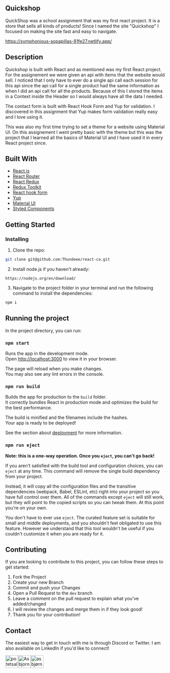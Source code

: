 ## Quickshop

QuickShop was a school assignment that was my first react project. It is a store that sells all kinds of products! Since I named the site "Quickshop" I focused on making the site fast and easy to navigate.

https://symphonious-sopapillas-91fe27.netlify.app/

## Description

Quickshop is built with React and as mentioned was my first React project. For the assignement we were given an api with items that the website would sell. I noticed that I only have to ever do a single api call each session for this api since the api call for a single product had the same information as when I did an api call for all the products. Because of this I stored the items in a Context inside the Header so I would always have all the data I needed.

The contact form is built with React Hook Form and Yup for validation. I discovered in this assignment that Yup makes form validation really easy and I love using it. 

This was also my first time trying to set a theme for a website using Material UI. On this assignement I went pretty basic with the theme but this was the project that I learned all the basics of Material UI and I have used it in every React project since.



## Built With


- [React.js](https://reactjs.org/)
- [React Router](https://reactrouter.com/)
- [React Redux](https://react-redux.js.org/)
- [Redux Toolkit](https://redux-toolkit.js.org/)
- [React hook form](https://react-hook-form.com/)
- [Yup](https://www.npmjs.com/package/yup)
- [Material UI](https://material-ui.com/)
- [Styled Components](https://styled-components.com/)




## Getting Started

### Installing


1. Clone the repo:

```bash
git clone git@github.com:Thundeee/react-ca.git
```

2. Install node.js if you haven't already:

```
https://nodejs.org/en/download/
```

3. Navigate to the project folder in your terminal and run the following command to install the dependencies:

```bash
npm i
```


## Running the project

In the project directory, you can run:

### `npm start`

Runs the app in the development mode.\
Open [http://localhost:3000](http://localhost:3000) to view it in your browser.

The page will reload when you make changes.\
You may also see any lint errors in the console.

### `npm run build`

Builds the app for production to the `build` folder.\
It correctly bundles React in production mode and optimizes the build for the best performance.

The build is minified and the filenames include the hashes.\
Your app is ready to be deployed!

See the section about [deployment](https://facebook.github.io/create-react-app/docs/deployment) for more information.

### `npm run eject`

**Note: this is a one-way operation. Once you `eject`, you can't go back!**

If you aren't satisfied with the build tool and configuration choices, you can `eject` at any time. This command will remove the single build dependency from your project.

Instead, it will copy all the configuration files and the transitive dependencies (webpack, Babel, ESLint, etc) right into your project so you have full control over them. All of the commands except `eject` will still work, but they will point to the copied scripts so you can tweak them. At this point you're on your own.

You don't have to ever use `eject`. The curated feature set is suitable for small and middle deployments, and you shouldn't feel obligated to use this feature. However we understand that this tool wouldn't be useful if you couldn't customize it when you are ready for it.


## Contributing

If you are looking to contribute to this project, you can follow these steps to get started:

1. Fork the Project
2. Create your new Branch
3. Commit and push your Changes
4. Open a Pull Request to the `dev` branch
5. Leave a comment on the pull request to explain what you've added/changed
6. I will review the changes and merge them in if they look good!
7. Thank you for your contribution!

## Contact

The easiest way to get in touch with me is through Discord or Twitter. I am also available on LinkedIn if you'd like to connect!


<a href="https://twitter.com/potetsalatlol" target="blank"><img src="https://raw.githubusercontent.com/rahuldkjain/github-profile-readme-generator/master/src/images/icons/Social/twitter.svg" alt="potetsalatlol" height="40" width="40" /></a><a href="https://discord.com/users/183978195551387649" target="blank"><img src="https://raw.githubusercontent.com/rahuldkjain/github-profile-readme-generator/master/src/images/icons/Social/discord.svg" alt="Asbjorn#6086" height="40" width="40" /></a><a href="https://linkedin.com/in/asbjørn-abelsen-sekse-346961241" target="blank"><img src="https://raw.githubusercontent.com/rahuldkjain/github-profile-readme-generator/master/src/images/icons/Social/linked-in-alt.svg" alt="asbjørn-abelsen-sekse-346961241" height="40" width="40" /></a>

